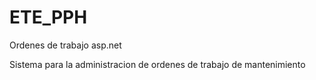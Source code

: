 # ETE_PPH
Ordenes de trabajo asp.net

Sistema para la administracion de ordenes de trabajo de mantenimiento
